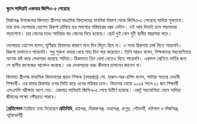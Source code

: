 **স্কুলে সাদিয়াই একমাত্র জিপিএ-৫ পেয়েছে**

মির্জাগঞ্জ উপজেলার কিসমত শ্রীনগর মাধ্যমিক বিদ্যালয়ের মানবিক বিভাগ থেকে জিপিএ–৫ পেয়েছে সাদিয়া সুলতানা। তার বাবা দেলোয়ার হোসেন রিকশা চালিয়ে ছয় সদস্যের পরিবারের খরচ মেটান। ওই আয় দিয়েই চলে সন্তানদের পড়াশোনা। চার বোনের মধ্যে সাদিয়ার বড় বোনের বিয়ে হয়েছে। ছোট দুই বোন দুটি স্থানীয় মাদ্রাসায় পড়ে।

দেলোয়ার হোসেন বলেন, ঘূর্ণিঝড় রিমালের কারণে সাত দিন বিদ্যুৎ ছিল না। এ সময় রিকশায় চার্জ দিতে পারেননি। রিকশা চালাতেও পারেননি। শুধু শুকনা খাবার খেয়ে সাত দিন পার করেছেন। তিনি আরও বলেন, শিক্ষকদের সহযোগিতায় অনেক কষ্ট করে লেখাপড়া করেছে সাদিয়া। ঠিকমতো তিন বেলা খেতেও দিতে পারেননি। একাদশ শ্রেণিতে ভর্তির জন্য সে স্থানীয় কলেজের আবেদন করেছে। ওর লেখাপড়ার খরচ কীভাবে চালাবেন জানেন না।

কিসমত শ্রীনগর মাধ্যমিক বিদ্যালয়ের প্রধান শিক্ষক (ভারপ্রাপ্ত) মো. হারুন-অর-রশিদ বলেন, সাদিয়া অত্যন্ত মেধাবী শিক্ষার্থী। ওর বাবার রিকশার ওপর ভিত্তি করে ওদের পরিবার চলে। বিদ্যালয় থেকে ২০২৪ সালে ৫১ জন শিক্ষার্থী এসএসসি পরীক্ষায় অংশ নেয়। একমাত্র সাদিয়াই জিপিএ–৫ পেয়ে উত্তীর্ণ হয়েছে। একটু সহযোগিতা পেলে সাদিয়া জীবনের লক্ষ্যে পৌঁছাতে পারবে।

\[**প্রতিবেদন** তৈরিতে তথ্য দিয়েছেন **প্রতিনিধি**, *রায়গঞ্জ*, *সিরাজগঞ্জ,* *তারাগঞ্জ*, *রংপুর,* *গৌরনদী*, *বরিশাল ও মির্জাগঞ্জ, পটুয়াখালী*\]
